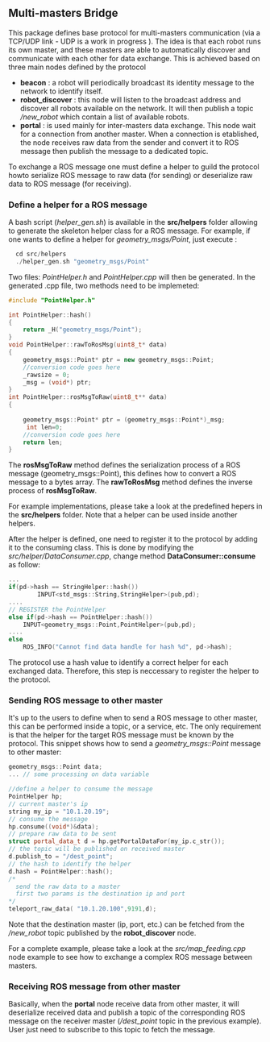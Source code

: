 ## Multi-masters Bridge
This package defines base protocol for multi-masters communication (via a TCP/UDP link - UDP is a work in progress ). The idea is that each robot runs its own master, and these masters are able to automatically discover and communicate with each other for data exchange. This is achieved based on three main nodes defined by the protocol
- **beacon** : a robot will periodically broadcast its identity message to the network to identify itself.
- **robot_discover** : this node will listen to the broadcast address and discover all robots available on the network. It will then publish a topic */new_robot* which contain a list of available robots.
- **portal** : is used mainly for inter-masters data exchange. This node wait for a connection from another master. When a connection is etablished, the node receives raw data from the sender and convert it to ROS message then publish the message to a dedicated topic.

To exchange a ROS message one must define a helper to guild the protocol howto serialize ROS message to raw data (for sending) or deserialize raw data to ROS message (for receiving).

### Define a helper for a ROS message

A bash script (*helper_gen.sh*) is available in the **src/helpers** folder allowing to generate the skeleton helper class for a ROS message. For example, if one wants to define a helper for *geometry_msgs/Point*, just execute :

```h
  cd src/helpers
  ./helper_gen.sh "geometry_msgs/Point"
```
Two files: *PointHelper.h* and *PointHelper.cpp* will then be generated. In the generated .cpp file, two methods need to be implemeted:

```c++
#include "PointHelper.h"

int PointHelper::hash()
{
    return _H("geometry_msgs/Point");
}
void PointHelper::rawToRosMsg(uint8_t* data)
{
    geometry_msgs::Point* ptr = new geometry_msgs::Point;
    //conversion code goes here
    _rawsize = 0;
    _msg = (void*) ptr;
}
int PointHelper::rosMsgToRaw(uint8_t** data)
{
    
    geometry_msgs::Point* ptr = (geometry_msgs::Point*)_msg;
     int len=0;
    //conversion code goes here
    return len;
}
```

The **rosMsgToRaw** method defines the serialization process of a ROS message (geometry_msgs::Point), this defines how to convert a ROS message to a bytes array. The **rawToRosMsg** method defines the inverse process of **rosMsgToRaw**.

For example implementations, please take a look at the predefined hepers in the **src/helpers** folder. Note that a helper can be used inside another helpers.

After the helper is defined, one need to register it to the protocol by adding it to the consuming class. This is done by modifying the *src/helper/DataConsumer.cpp*, change method **DataConsumer::consume** as follow:

```c++
...
if(pd->hash == StringHelper::hash())
        INPUT<std_msgs::String,StringHelper>(pub,pd);
.... 
// REGISTER the PointHelper
else if(pd->hash == PointHelper::hash())
    INPUT<geometry_msgs::Point,PointHelper>(pub,pd);
....
else
    ROS_INFO("Cannot find data handle for hash %d", pd->hash);
```
The protocol use a hash value to identify a correct helper for each exchanged data. Therefore, this step is neccessary to register the helper to the protocol.

### Sending ROS message to other master

It's up to the users to define when to send a ROS message to other master, this can be performed inside a topic, or a service, etc. The only requirement is that the helper for the target ROS message must be known by the protocol. This snippet shows how to send a *geometry_msgs::Point* message to other master:

```c++
geometry_msgs::Point data;
... // some processing on data variable

//define a helper to consume the message
PointHelper hp;
// current master's ip
string my_ip = "10.1.20.19"; 
// consume the message
hp.consume((void*)&data);
// prepare raw data to be sent
struct portal_data_t d = hp.getPortalDataFor(my_ip.c_str());
// the topic will be published on received master
d.publish_to = "/dest_point";
// the hash to identify the helper
d.hash = PointHelper::hash();
/*
  send the raw data to a master
  first two params is the destination ip and port
*/
teleport_raw_data( "10.1.20.100",9191,d);
```
Note that the destination master (ip, port, etc.) can be fetched from the */new_robot* topic published by the **robot_discover** node. 

For a complete example, please take a look at the *src/map_feeding.cpp* node example to see how to exchange a complex ROS message between masters.

### Receiving ROS message from other master

Basically, when the **portal** node receive data from other master, it will deserialize received data and publish a topic of the corresponding ROS message on the receiver master (*/dest_point* topic in the previous example). User just need to subscribe to this topic to fetch the message.
